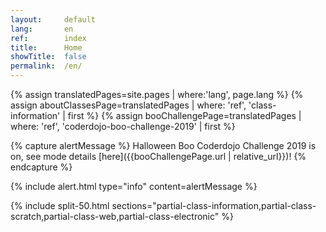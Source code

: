 ```yaml
---
layout:     default
lang:       en
ref:        index
title:      Home
showTitle:  false
permalink:  /en/
---
```


{% assign translatedPages=site.pages       | where:'lang', page.lang %}
{% assign aboutClassesPage=translatedPages | where: 'ref', 'class-information'            | first %}
{% assign booChallengePage=translatedPages | where: 'ref', 'coderdojo-boo-challenge-2019' | first %}

{% capture alertMessage %}
  Halloween Boo Coderdojo Challenge 2019 is on, see mode details [here]({{booChallengePage.url | relative_url}})!
{% endcapture %}

{% include alert.html
   type="info"
   content=alertMessage
%}

{% include split-50.html 
   sections="partial-class-information,partial-class-scratch,partial-class-web,partial-class-electronic" 
%}
